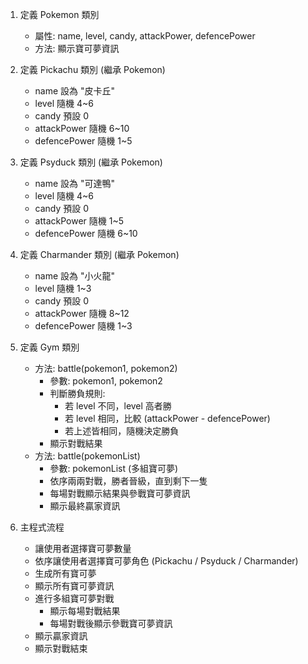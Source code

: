 1. 定義 Pokemon 類別
    - 屬性: name, level, candy, attackPower, defencePower
    - 方法: 顯示寶可夢資訊

2. 定義 Pickachu 類別 (繼承 Pokemon)
    - name 設為 "皮卡丘"
    - level 隨機 4~6
    - candy 預設 0
    - attackPower 隨機 6~10
    - defencePower 隨機 1~5

3. 定義 Psyduck 類別 (繼承 Pokemon)
    - name 設為 "可達鴨"
    - level 隨機 4~6
    - candy 預設 0
    - attackPower 隨機 1~5
    - defencePower 隨機 6~10

4. 定義 Charmander 類別 (繼承 Pokemon)
    - name 設為 "小火龍"
    - level 隨機 1~3
    - candy 預設 0
    - attackPower 隨機 8~12
    - defencePower 隨機 1~3

5. 定義 Gym 類別
    - 方法: battle(pokemon1, pokemon2)
        - 參數: pokemon1, pokemon2
        - 判斷勝負規則:
            - 若 level 不同，level 高者勝
            - 若 level 相同，比較 (attackPower - defencePower)
            - 若上述皆相同，隨機決定勝負
        - 顯示對戰結果
    - 方法: battle(pokemonList)
        - 參數: pokemonList (多組寶可夢)
        - 依序兩兩對戰，勝者晉級，直到剩下一隻
        - 每場對戰顯示結果與參戰寶可夢資訊
        - 顯示最終贏家資訊

6. 主程式流程
    - 讓使用者選擇寶可夢數量
    - 依序讓使用者選擇寶可夢角色 (Pickachu / Psyduck / Charmander)
    - 生成所有寶可夢
    - 顯示所有寶可夢資訊
    - 進行多組寶可夢對戰
        - 顯示每場對戰結果
        - 每場對戰後顯示參戰寶可夢資訊
    - 顯示贏家資訊
    - 顯示對戰結束
